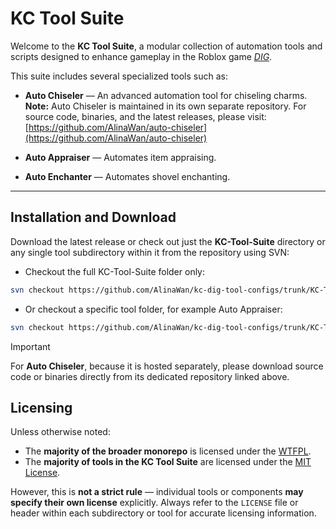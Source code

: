 # KC Tool Suite

Welcome to the **KC Tool Suite**, a modular collection of automation tools and scripts designed to enhance gameplay in the Roblox game [*DIG*](https://www.roblox.com/games/126244816328678).

This suite includes several specialized tools such as:

* **Auto Chiseler** — An advanced automation tool for chiseling charms.  
  **Note:** Auto Chiseler is maintained in its own separate repository.
  For source code, binaries, and the latest releases, please visit:
  [https://github.com/AlinaWan/auto-chiseler](https://github.com/AlinaWan/auto-chiseler)

* **Auto Appraiser** — Automates item appraising.

* **Auto Enchanter** — Automates shovel enchanting.

---

## Installation and Download

Download the latest release or check out just the **KC-Tool-Suite** directory or any single tool subdirectory within it from the repository using SVN:

- Checkout the full KC-Tool-Suite folder only:
```bash
svn checkout https://github.com/AlinaWan/kc-dig-tool-configs/trunk/KC-Tool-Suite/
```
- Or checkout a specific tool folder, for example Auto Appraiser:
```bash
svn checkout https://github.com/AlinaWan/kc-dig-tool-configs/trunk/KC-Tool-Suite/auto-appraiser/
```

> [!IMPORTANT]
> For **Auto Chiseler**, because it is hosted separately, please download source code or binaries directly from its dedicated repository linked above.

## Licensing

Unless otherwise noted:

* The **majority of the broader monorepo** is licensed under the [WTFPL](http://www.wtfpl.net/about/).
* The **majority of tools in the KC Tool Suite** are licensed under the [MIT License](https://opensource.org/licenses/MIT).

However, this is **not a strict rule** — individual tools or components **may specify their own license** explicitly. Always refer to the `LICENSE` file or header within each subdirectory or tool for accurate licensing information.
